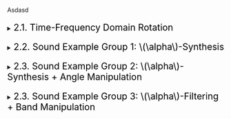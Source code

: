 Asdasd

<div style="margin-top: 20px;"></div>
<details>
<summary><span style="font-weight: normal; font-size: 1.5em; color: black">2.1. Time-Frequency Domain Rotation</span></summary>
<div style="margin-top: 20px;"></div>

<p>asdasd
</p>

</details>

<div style="margin-top: 20px;"></div>
<details>
<summary><span style="font-weight: normal; font-size: 1.5em; color: black">2.2. Sound Example Group 1: \(\alpha\)-Synthesis</span></summary>
<div style="margin-top: 20px;"></div>

<p>asdasd
</p>

</details>

<div style="margin-top: 20px;"></div>
<details>
<summary><span style="font-weight: normal; font-size: 1.5em; color: black">2.3. Sound Example Group 2: \(\alpha\)-Synthesis + Angle Manipulation</span></summary>
<div style="margin-top: 20px;"></div>

<p>asdasd
</p>

</details>

<div style="margin-top: 20px;"></div>
<details>
<summary><span style="font-weight: normal; font-size: 1.5em; color: black">2.3. Sound Example Group 3: \(\alpha\)-Filtering + Band Manipulation</span></summary>
<div style="margin-top: 20px;"></div>

<p>asdasd
</p>

</details>

